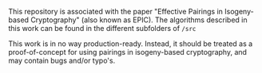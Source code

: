 This repository is associated with the paper "Effective Pairings in Isogeny-based Cryptography" (also known as EPIC).
The algorithms described in this work can be found in the different subfolders of `/src`

This work is in no way production-ready. Instead, it should be treated as a proof-of-concept for using pairings in isogeny-based cryptography,
and may contain bugs and/or typo's.
